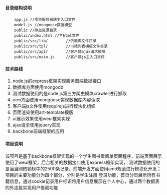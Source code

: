#### 目录结构说明

```
    app.js //项目服务器端主入口文件
    model.js //mongoose数据模型
    public //静态资源目录
    public/index.html //主html文件
    public/src/lib/        //依赖库文件目录
    public/src/tpl/        //书籍列表模板文件目录
    public/src/api/        //客户端ajax请求模块
    public/src/main.js     //客户端js主入口文件
```

#### 技术路线
1. node.js的express框架实现服务器端数据接口
2. 数据库方面使用mongodb
3. 测试数据使用的是node.js第三方爬虫模块crawler进行抓取
4. orm方面使用mongoose实现数据库内容读取
5. 客户端js文件使用requirejs进行模块化组织
6. 页面渲染使用art-template模版
7. ui展示效果使用weui框架实现
8. ajax请求使用jquery实现
9. backbone前端框架的应用

#### 项目说明
该项目是基于backbone框架实现的一个学生图书借阅单页面程序，前端页面展示使用了weui框架，后台相关的数据接口使用express框架实现，
测试数据使用的是当当网热销榜中的2500条记录，前端开发方面使用amd规范进行模块化开发；项目的主要功能分为四个部分，分别是学生注册
登录功能，首页分页展示所有书籍信息，通过cookie记录用户标识将用户信息展示在个人中心，通过两个数据表的外连接实现用户借阅功能

